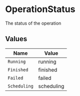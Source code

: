 # OperationStatus

The status of the operation


## Values

| Name         | Value        |
| ------------ | ------------ |
| `Running`    | running      |
| `Finished`   | finished     |
| `Failed`     | failed       |
| `Scheduling` | scheduling   |